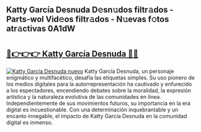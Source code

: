 ## Katty García Desnuda D𝚎sn𝚞dos filtr𝚊dos - Parts-wol Vid𝚎os filtr𝚊dos - N𝚞evas f𝚘tos atr𝚊ctivas 0A1dW

# <h2><a href="http://mbayie.tromn.icu/?c=Katty+Garc%c3%ada+Desnuda">🔗👉👉👉 Katty García Desnuda 🔗🔗</a></h2>

[![Katty García Desnuda nuevo](https://i.imgur.com/pEAQMta.gif)](http://mbayie.tromn.icu/?c=Katty+Garc%c3%ada+Desnuda)
Katty García Desnuda, un personaje enigmático y multifacético, desafía las etiquetas simples. Su uso pionero de los medios digitales para la autorrepresentación ha cautivado y enfurecido a los espectadores, encendiendo debates sobre la moralidad, la expresión artística y la naturaleza evolutiva de las comunidades en línea. Independientemente de sus movimientos futuros, su importancia en la era digital es incuestionable. Con una determinación inquebrantable y un encanto innegable, el impacto de Katty García Desnuda en la comunidad digital es inmenso.
